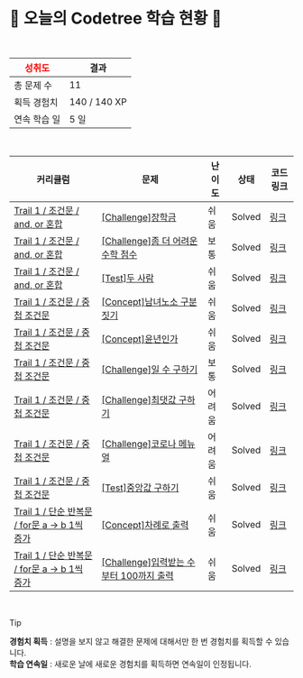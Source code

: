 # 🌲 오늘의 Codetree 학습 현황 🌲

<br />

| <span style="color:red;display:block;text-align:center;"> **성취도**</span> | 결과 |
|---|---|
| 총 문제 수 | 11 |
| 획득 경험치 | 140 / 140 XP |
| 연속 학습 일 | 5 일 |

<br />

|커리큘럼|문제|난이도|상태|코드 링크|
|---|---|---|---|---|
|[Trail 1 / 조건문 / and, or 혼합](https://www.codetree.ai/trail-info/novice-low/)|[[Challenge]장학금](https://www.codetree.ai/trails/complete/curated-cards/challenge-scholarship/)|쉬움|Solved|[링크](https://github.com/oooooming/codetree-TILs/blob/main/250120/%EC%9E%A5%ED%95%99%EA%B8%88/scholarship.cpp)|
|[Trail 1 / 조건문 / and, or 혼합](https://www.codetree.ai/trail-info/novice-low/)|[[Challenge]좀 더 어려운 수학 점수](https://www.codetree.ai/trails/complete/curated-cards/challenge-math-scores-are-more-difficult/)|보통|Solved|[링크](https://github.com/oooooming/codetree-TILs/blob/main/250120/%EC%A2%80%20%EB%8D%94%20%EC%96%B4%EB%A0%A4%EC%9A%B4%20%EC%88%98%ED%95%99%20%EC%A0%90%EC%88%98/math-scores-are-more-difficult.cpp)|
|[Trail 1 / 조건문 / and, or 혼합](https://www.codetree.ai/trail-info/novice-low/)|[[Test]두 사람](https://www.codetree.ai/trails/complete/curated-cards/test-two-person/)|쉬움|Solved|[링크](https://github.com/oooooming/codetree-TILs/blob/main/250120/%EB%91%90%20%EC%82%AC%EB%9E%8C/two-person.cpp)|
|[Trail 1 / 조건문 / 중첩 조건문](https://en.codetree.ai/trail-info/novice-low/)|[[Concept]남녀노소 구분짓기](https://en.codetree.ai/trails/complete/curated-cards/intro-sex-and-age/)|쉬움|Solved|[링크](https://github.com/oooooming/codetree-TILs/blob/main/250120/%EB%82%A8%EB%85%80%EB%85%B8%EC%86%8C%20%EA%B5%AC%EB%B6%84%EC%A7%93%EA%B8%B0/sex-and-age.cpp)|
|[Trail 1 / 조건문 / 중첩 조건문](https://en.codetree.ai/trail-info/novice-low/)|[[Concept]윤년인가](https://en.codetree.ai/trails/complete/curated-cards/intro-is-leap-year/)|쉬움|Solved|[링크](https://github.com/oooooming/codetree-TILs/blob/main/250120/%EC%9C%A4%EB%85%84%EC%9D%B8%EA%B0%80/is-leap-year.cpp)|
|[Trail 1 / 조건문 / 중첩 조건문](https://en.codetree.ai/trail-info/novice-low/)|[[Challenge]일 수 구하기](https://en.codetree.ai/trails/complete/curated-cards/challenge-number-of-days-in-month/)|보통|Solved|[링크](https://github.com/oooooming/codetree-TILs/blob/main/250120/%EC%9D%BC%20%EC%88%98%20%EA%B5%AC%ED%95%98%EA%B8%B0/number-of-days-in-month.cpp)|
|[Trail 1 / 조건문 / 중첩 조건문](https://en.codetree.ai/trail-info/novice-low/)|[[Challenge]최댓값 구하기](https://en.codetree.ai/trails/complete/curated-cards/challenge-maximum-value/)|어려움|Solved|[링크](https://github.com/oooooming/codetree-TILs/blob/main/250120/%EC%B5%9C%EB%8C%93%EA%B0%92%20%EA%B5%AC%ED%95%98%EA%B8%B0/maximum-value.cpp)|
|[Trail 1 / 조건문 / 중첩 조건문](https://en.codetree.ai/trail-info/novice-low/)|[[Challenge]코로나 메뉴얼](https://en.codetree.ai/trails/complete/curated-cards/challenge-covid-manual/)|어려움|Solved|[링크](https://github.com/oooooming/codetree-TILs/blob/main/250120/%EC%BD%94%EB%A1%9C%EB%82%98%20%EB%A9%94%EB%89%B4%EC%96%BC/covid-manual.cpp)|
|[Trail 1 / 조건문 / 중첩 조건문](https://en.codetree.ai/trail-info/novice-low/)|[[Test]중앙값 구하기](https://en.codetree.ai/trails/complete/curated-cards/test-find-the-median/)|쉬움|Solved|[링크](https://github.com/oooooming/codetree-TILs/blob/main/250120/%EC%A4%91%EC%95%99%EA%B0%92%20%EA%B5%AC%ED%95%98%EA%B8%B0/find-the-median.cpp)|
|[Trail 1 / 단순 반복문 / for문 a → b 1씩 증가](https://www.codetree.ai/trail-info/novice-low/)|[[Concept]차례로 출력](https://www.codetree.ai/trails/complete/curated-cards/intro-print-in-order/)|쉬움|Solved|[링크](https://github.com/oooooming/codetree-TILs/blob/main/250120/%EC%B0%A8%EB%A1%80%EB%A1%9C%20%EC%B6%9C%EB%A0%A5/print-in-order.cpp)|
|[Trail 1 / 단순 반복문 / for문 a → b 1씩 증가](https://www.codetree.ai/trail-info/novice-low/)|[[Challenge]입력받는 수 부터 100까지 출력](https://www.codetree.ai/trails/complete/curated-cards/challenge-print-number-from-given-num-to-100/)|쉬움|Solved|[링크](https://github.com/oooooming/codetree-TILs/blob/main/250120/%EC%9E%85%EB%A0%A5%EB%B0%9B%EB%8A%94%20%EC%88%98%20%EB%B6%80%ED%84%B0%20100%EA%B9%8C%EC%A7%80%20%EC%B6%9C%EB%A0%A5/print-number-from-given-num-to-100.cpp)|


<br />

> [!TIP]
> **경험치 획득** : 설명을 보지 않고 해결한 문제에 대해서만 한 번 경험치를 획득할 수 있습니다.  
> **학습 연속일** : 새로운 날에 새로운 경험치를 획득하면 연속일이 인정됩니다.

